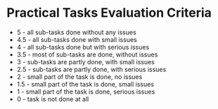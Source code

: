 # Practical Tasks Evaluation Criteria

* 5 - all sub-tasks done without any issues
* 4.5 - all sub-tasks done with small issues
* 4 - all sub-tasks done but with serious issues
* 3.5 - most of sub-tasks are done, without issues
* 3 - sub-tasks are partly done, with small issues
* 2.5 - sub-tasks are partly done, with serious issues
* 2 - small part of the task is done, no issues
* 1.5 - small part of the task is done, small issues
* 1 - small part of the task is done, serious issues
* 0 - task is not done at all